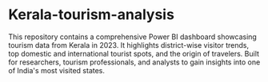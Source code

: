 # Kerala-tourism-analysis
This repository contains a comprehensive Power BI dashboard showcasing tourism data from Kerala in 2023. It highlights district-wise visitor trends, top domestic and international tourist spots, and the origin of travelers. Built for researchers, tourism professionals, and analysts to gain insights into one of India's most visited states.
